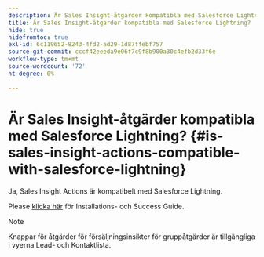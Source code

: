 ```yaml
---
description: Är Sales Insight-åtgärder kompatibla med Salesforce Lightning? - Marketo Docs - produktdokumentation
title: Är Sales Insight-åtgärder kompatibla med Salesforce Lightning?
hide: true
hidefromtoc: true
exl-id: 6c119652-8243-4fd2-ad29-1d87ffebf757
source-git-commit: cccf42eeeda9e06f7c9f8b900a30c4efb2d33f6e
workflow-type: tm+mt
source-wordcount: '72'
ht-degree: 0%

---
```


# Är Sales Insight-åtgärder kompatibla med Salesforce Lightning? {#is-sales-insight-actions-compatible-with-salesforce-lightning}

Ja, Sales Insight Actions är kompatibelt med Salesforce Lightning.

Please [klicka här](https://s3.amazonaws.com/tout-user-store/salesforce/assets/SF+Guide+for+Lightning.pdf) för Installations- och Success Guide.

>[!NOTE]
>
>Knappar för åtgärder för försäljningsinsikter för gruppåtgärder är tillgängliga i vyerna Lead- och Kontaktlista.
